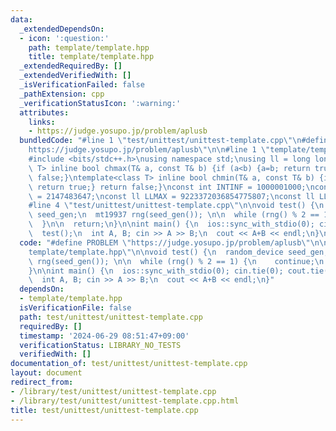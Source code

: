 ```yaml
---
data:
  _extendedDependsOn:
  - icon: ':question:'
    path: template/template.hpp
    title: template/template.hpp
  _extendedRequiredBy: []
  _extendedVerifiedWith: []
  _isVerificationFailed: false
  _pathExtension: cpp
  _verificationStatusIcon: ':warning:'
  attributes:
    links:
    - https://judge.yosupo.jp/problem/aplusb
  bundledCode: "#line 1 \"test/unittest/unittest-template.cpp\"\n#define PROBLEM \"\
    https://judge.yosupo.jp/problem/aplusb\"\n\n#line 1 \"template/template.hpp\"\n\
    #include <bits/stdc++.h>\nusing namespace std;\nusing ll = long long;\ntemplate<class\
    \ T> inline bool chmax(T& a, const T& b) {if (a<b) {a=b; return true;} return\
    \ false;}\ntemplate<class T> inline bool chmin(T& a, const T& b) {if (b<a) {a=b;\
    \ return true;} return false;}\nconst int INTINF = 1000001000;\nconst int INTMAX\
    \ = 2147483647;\nconst ll LLMAX = 9223372036854775807;\nconst ll LLINF = 1000000000000000000;\n\
    #line 4 \"test/unittest/unittest-template.cpp\"\n\nvoid test() {\n  random_device\
    \ seed_gen;\n  mt19937 rng(seed_gen()); \n\n  while (rng() % 2 == 1) {\n    continue;\n\
    \  }\n\n  return;\n}\n\nint main() {\n  ios::sync_with_stdio(0); cin.tie(0); cout.tie(0);\n\
    \  test();\n  int A, B; cin >> A >> B;\n  cout << A+B << endl;\n}\n"
  code: "#define PROBLEM \"https://judge.yosupo.jp/problem/aplusb\"\n\n#include \"\
    template/template.hpp\"\n\nvoid test() {\n  random_device seed_gen;\n  mt19937\
    \ rng(seed_gen()); \n\n  while (rng() % 2 == 1) {\n    continue;\n  }\n\n  return;\n\
    }\n\nint main() {\n  ios::sync_with_stdio(0); cin.tie(0); cout.tie(0);\n  test();\n\
    \  int A, B; cin >> A >> B;\n  cout << A+B << endl;\n}"
  dependsOn:
  - template/template.hpp
  isVerificationFile: false
  path: test/unittest/unittest-template.cpp
  requiredBy: []
  timestamp: '2024-06-29 08:51:47+09:00'
  verificationStatus: LIBRARY_NO_TESTS
  verifiedWith: []
documentation_of: test/unittest/unittest-template.cpp
layout: document
redirect_from:
- /library/test/unittest/unittest-template.cpp
- /library/test/unittest/unittest-template.cpp.html
title: test/unittest/unittest-template.cpp
---
```

